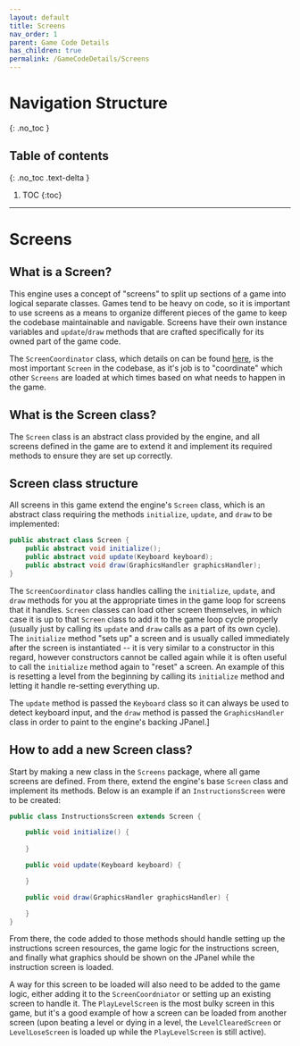 ```yaml
---
layout: default
title: Screens
nav_order: 1
parent: Game Code Details
has_children: true
permalink: /GameCodeDetails/Screens
---
```


# Navigation Structure
{: .no_toc }

## Table of contents
{: .no_toc .text-delta }

1. TOC
{:toc}

---

# Screens

## What is a Screen?

This engine uses a concept of "screens" to split up sections of a game into logical separate classes. Games tend to be heavy on code,
so it is important to use screens as a means to organize different pieces of the game to keep the codebase maintainable and navigable. 
Screens have their own instance variables and `update`/`draw` methods that are crafted specifically for its owned part of the game code.

The `ScreenCoordinator` class, which details on can be found [here](./ScreensSubSections/screen-coordinator.md), is the most important `Screen` in the codebase,
as it's job is to "coordinate" which other `Screens` are loaded at which times based on what needs to happen in the game.

## What is the Screen class?

The `Screen` class is an abstract class provided by the engine, and all screens defined in the game are to extend it and implement its required methods
to ensure they are set up correctly.

## Screen class structure

All screens in this game extend the engine's `Screen` class, which is an abstract class requiring the methods `initialize`, `update`, and `draw`
to be implemented:

```java
public abstract class Screen {
    public abstract void initialize();
    public abstract void update(Keyboard keyboard);
    public abstract void draw(GraphicsHandler graphicsHandler);
}
```

The `ScreenCoordinator` class handles calling the `initialize`, `update`, and `draw` methods for you at the appropriate times in the game loop
for screens that it handles. `Screen` classes can load other screen themselves, in which case it is up to that `Screen` class to add it to
the game loop cycle properly (usually just by calling its `update` and `draw` calls as a part of its own cycle). The `initialize` method
"sets up" a screen and is usually called immediately after the screen is instantiated -- it is very similar to a constructor in this regard, however constructors
cannot be called again while it is often useful to call the `initialize` method again to "reset" a screen. An example of this is resetting a level from the beginning
by calling its `initialize` method and letting it handle re-setting everything up.

The `update` method is passed the `Keyboard` class so it can always be used to detect keyboard input, and the
`draw` method is passed the `GraphicsHandler` class in order to paint to the engine's backing JPanel.]

## How to add a new Screen class?

Start by making a new class in the `Screens` package, where all game screens are defined. From there, extend the engine's base `Screen` class and
implement its methods. Below is an example if an `InstructionsScreen` were to be created:

```java
public class InstructionsScreen extends Screen {

    public void initialize() {
        
    }   

    public void update(Keyboard keyboard) {

    }

    public void draw(GraphicsHandler graphicsHandler) {

    }      
}
```

From there, the code added to those methods should handle setting up the instructions screen resources,
the game logic for the instructions screen, and finally what graphics should be shown on the JPanel while the instruction screen
is loaded.

A way for this screen to be loaded will also need to be added to the game logic, either adding it to the `ScreenCoordniator` or setting up an existing screen to handle it.
The `PlayLevelScreen` is the most bulky screen in this game, but it's a good example of how a screen can be loaded from another screen
(upon beating a level or dying in a level, the `LevelClearedScreen` or `LevelLoseScreen` is loaded up while the `PlayLevelScreen` is still active). 


